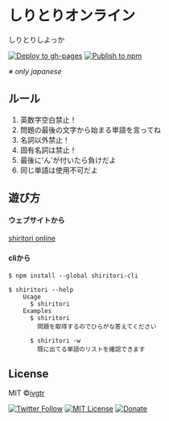 # しりとりオンライン

しりとりしよっか

[![Deploy to gh-pages](https://github.com/ivgtr/shiritori-online/actions/workflows/deploy.yml/badge.svg)](https://github.com/ivgtr/shiritori-online/actions/workflows/deploy.yml) [![Publish to npm](https://github.com/ivgtr/shiritori-online/actions/workflows/publish.yml/badge.svg)](https://github.com/ivgtr/shiritori-online/actions/workflows/publish.yml)

_※ only japanese_

## ルール
1. 英数字空白禁止！
1. 問題の最後の文字から始まる単語を言ってね
1. 名詞以外禁止！
1. 固有名詞は禁止！
1. 最後に'ん'が付いたら負けだよ
1. 同じ単語は使用不可だよ

## 遊び方
#### ウェブサイトから
[shiritori online](https://ivgtr.github.io/shiritori-online/)

#### cliから
```shell
$ npm install --global shiritori-cli
```

```shell
$ shiritori --help
    Usage
      $ shiritori
    Examples
      $ shiritori
        問題を取得するのでひらがな答えてください

      $ shiritori -w
        既に出てる単語のリストを確認できます
```

## License

MIT ©[ivgtr](https://github.com/ivgtr)

[![Twitter Follow](https://img.shields.io/twitter/follow/ivgtr?style=social)](https://twitter.com/ivgtr) [![MIT License](http://img.shields.io/badge/license-MIT-blue.svg?style=flat)](LICENSE) [![Donate](https://img.shields.io/badge/%EF%BC%84-support-green.svg?style=flat-square)](https://www.buymeacoffee.com/ivgtr)